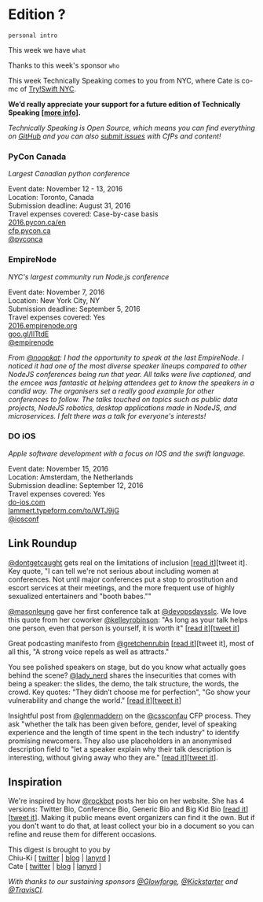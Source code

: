 # Edition ?

`personal intro`

This week we have `what`

Thanks to this week's sponsor `who`

This week Technically Speaking comes to you from NYC, where Cate is co-mc of [Try!Swift NYC](http://www.tryswiftnyc.com/).

**We’d really appreciate your support for a future edition of Technically Speaking [[more info](http://www.techspeak.email/sponsorship/)].**  

*Technically Speaking is Open Source, which means you can find everything on [GitHub](https://github.com/catehstn/technically-speaking/) and you can also [submit issues](https://github.com/catehstn/technically-speaking/issues/new) with CfPs and content!*  

### PyCon Canada
*Largest Canadian python conference*
 
Event date: November 12 - 13, 2016  
Location: Toronto, Canada  
Submission deadline: August 31, 2016  
Travel expenses covered: Case-by-case basis  
[2016.pycon.ca/en](https://2016.pycon.ca/en/)  
[cfp.pycon.ca](https://cfp.pycon.ca/)  
[@pyconca](https://twitter.com/pyconca)


### EmpireNode
*NYC's largest community run Node.js conference* 
 
Event date: November 7, 2016  
Location: New York City, NY  
Submission deadline: September 5, 2016  
Travel expenses covered: Yes  
[2016.empirenode.org](http://2016.empirenode.org/)  
[goo.gl/IlTtdE](https://goo.gl/IlTtdE)  
[@empirenode](https://twitter.com/empirenode)

*From [@noopkat](https://twitter.com/noopkat): I had the opportunity to speak at the last EmpireNode. I noticed it had one of the most diverse speaker lineups compared to other NodeJS conferences being run that year. All talks were live captioned, and the emcee was fantastic at helping attendees get to know the speakers in a candid way. The organisers set a really good example for other conferences to follow. The talks touched on topics such as public data projects, NodeJS robotics, desktop applications made in NodeJS, and microservices. I felt there was a talk for everyone's interests!*

### DO iOS
*Apple software development with a focus on IOS and the swift language.*
 
Event date: November 15, 2016  
Location: Amsterdam, the Netherlands  
Submission deadline: September 12, 2016  
Travel expenses covered: Yes  
[do-ios.com](http://do-ios.com)  
[lammert.typeform.com/to/WTJ9jG](https://lammert.typeform.com/to/WTJ9jG)  
[@iosconf](https://twitter.com/iOSConf)


## Link Roundup

[@dontgetcaught](http://twitter.com/dontgetcaught) gets real on the limitations of inclusion [[read it](http://eloquentwoman.blogspot.com/2016/08/the-prostitute-factor-why-were-not.html)][tweet it]. Key quote, "I can tell we're not serious about including women at conferences. Not until major conferences put a stop to prostitution and escort services at their meetings, and the more frequent use of highly sexualized entertainers and "booth babes.""

[@masonleung](https://twitter.com/masonleung) gave her first conference talk at [@devopsdaysslc](https://twitter.com/devopsdaysslc). We love this quote  from her coworker [@kelleyrobinson](https://twitter.com/kelleyrobinson): "As long as your talk helps one person, even that person is yourself, it is worth it" [[read it](https://engineering.sharethrough.com/blog/2016/07/06/first-time-speaking-at-tech-conference)][[tweet it](https://twitter.com/home?status=First%20Time%20Speaking%20at%20Tech%20Conference%20by%20%40masonleung%20http%3A//bit.ly/2bDaYWR%20via%20%40techspeakdigest)]

Great podcasting manifesto from [@gretchenrubin](http://twitter.com/gretchenrubin) [[read it](http://gretchenrubin.com/happiness_project/2016/08/podcast-manifesto/)][tweet it], most of all this, "A strong voice repels as well as attracts."

You see polished speakers on stage, but do you know what actually goes behind the scene? [@lady_nerd](https://twitter.com/lady_nerd) shares the insecurities that comes with being a speaker: the slides, the demo, the talk structure, the words, the crowd. Key quotes: "They didn’t choose me for perfection", "Go show your vulnerability and change the world." [[read it](https://medium.com/defensible-me/the-girl-on-the-stage-d5749b97e8be#.i2pwwzgfb)][[tweet it](https://twitter.com/home?status=For%20those%20amazing%20women%20who%20haven't%20yet%20stepped%20out%20to%20speak,%20it's%20your%20turn.%20By%20%40lady_nerd%20http%3A//bit.ly/2aJhaMu%20via%20%40techspeakdigest)]

Insightful post from [@glenmaddern](https://twitter.com/glenmaddern) on the [@cssconfau](https://twitter.com/cssconfau) CFP process. They ask "whether the talk has been given before, gender, level of speaking experience and the length of time spent in the tech industry" to identify promising newcomers. They also use placeholders in an anonymised description field to "let a speaker explain why their talk description is interesting, without giving away who they are." [[read it](http://bit.ly/29oMpPK)][[tweet it](https://twitter.com/home?status=A%20better%20Call%20For%20Proposals%20for%20%40cssconfau%20by%20%40glenmaddern%0Ahttp%3A//bit.ly/29oMpPK%20via%20%40techspeakdigest)].


## Inspiration

We're inspired by how [@rockbot](https://twitter.com/rockbot) posts her bio on her website. She has 4 versions: Twitter Bio, Conference Bio, Generic Bio and Big Kid Bio [[read it](http://rckbt.me/about)][[tweet it](https://twitter.com/home?status=Check%20out%20the%20Twitter%20Bio,%20Conference%20Bio,%20Generic%20Bio%20%26%20Big%20Kid%20Bio%20from%20%40rockbot%20http%3A//rckbt.me/about%20via%20%40techspeakdigest)]. Making it public means event organizers can find it the own. But if you don't want to do that, at least collect your bio in a document so you can refine and reuse them for different occasions.


This digest is brought to you by  
Chiu-Ki [ [twitter](https://twitter.com/chiuki) | [blog](http://blog.sqisland.com/) | [lanyrd](http://lanyrd.com/profile/chiuki/) ]  
Cate [ [twitter](https://twitter.com/catehstn) | [blog](http://www.catehuston.com/blog/) | [lanyrd](http://lanyrd.com/profile/catehstn/) ]

*With thanks to our sustaining sponsors [@Glowforge](http://twitter.com/glowforge), [@Kickstarter](http://twitter.com/kickstarter) and [@TravisCI](http://twitter.com/travisci).*
